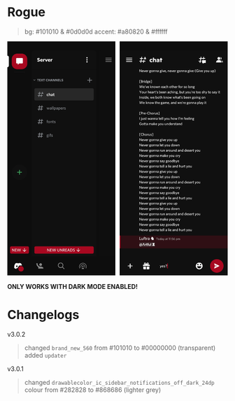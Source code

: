 # **Rogue**

> bg: #101010 & #0d0d0d
> accent: #a80820 & #ffffff

![Preview](https://github.com/cyriotic3/Rogue/raw/main/RoguePreview.png)

**ONLY WORKS WITH DARK MODE ENABLED!**


# **Changelogs**

v3.0.2
> changed `brand_new_560` from #101010 to #00000000 (transparent)
> added `updater`

v3.0.1
> changed `drawablecolor_ic_sidebar_notifications_off_dark_24dp` colour from #282828 to #868686 (lighter grey)
